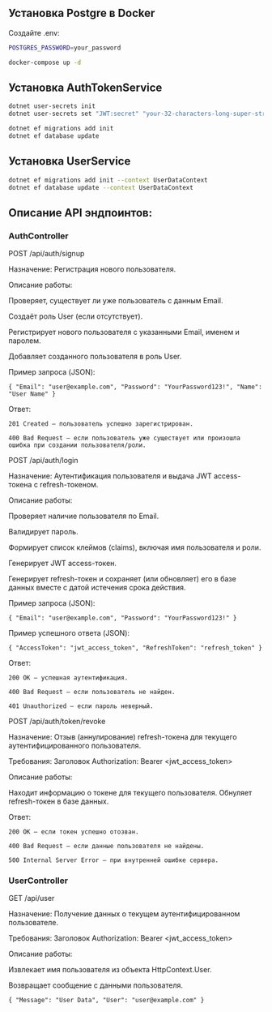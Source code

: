 ## Установка Postgre в Docker

Создайте .env:
```bash
POSTGRES_PASSWORD=your_password
```

```bash
docker-compose up -d
```

## Установка AuthTokenService

```bash
dotnet user-secrets init
dotnet user-secrets set "JWT:secret" "your-32-characters-long-super-strong-jwt-secret-key"
```

```bash
dotnet ef migrations add init
dotnet ef database update
```

## Установка UserService
```bash
dotnet ef migrations add init --context UserDataContext
dotnet ef database update --context UserDataContext
```

## **Описание API эндпоинтов:**

### AuthController

POST /api/auth/signup

Назначение: Регистрация нового пользователя.

Описание работы:

Проверяет, существует ли уже пользователь с данным Email.

Создаёт роль User (если отсутствует).

Регистрирует нового пользователя с указанными Email, именем и паролем.

Добавляет созданного пользователя в роль User.

Пример запроса (JSON):

`{
  "Email": "user@example.com",
  "Password": "YourPassword123!",
  "Name": "User Name"
}`

Ответ:

`201 Created – пользователь успешно зарегистрирован.`

`400 Bad Request – если пользователь уже существует или произошла ошибка при создании пользователя/роли.`

POST /api/auth/login

Назначение: Аутентификация пользователя и выдача JWT access-токена с refresh-токеном.

Описание работы:

Проверяет наличие пользователя по Email.

Валидирует пароль.

Формирует список клеймов (claims), включая имя пользователя и роли.

Генерирует JWT access-токен.

Генерирует refresh-токен и сохраняет (или обновляет) его в базе данных вместе с датой истечения срока действия.

Пример запроса (JSON):

`{
  "Email": "user@example.com",
  "Password": "YourPassword123!"
}`

Пример успешного ответа (JSON):

`{
  "AccessToken": "jwt_access_token",
  "RefreshToken": "refresh_token"
}`

Ответ:

`200 OK – успешная аутентификация.`

`400 Bad Request – если пользователь не найден.`

`401 Unauthorized – если пароль неверный.`

POST /api/auth/token/revoke

Назначение: Отзыв (аннулирование) refresh-токена для текущего аутентифицированного пользователя.

Требования: Заголовок Authorization: Bearer <jwt_access_token>

Описание работы:

Находит информацию о токене для текущего пользователя.
Обнуляет refresh-токен в базе данных.

Ответ:

`200 OK – если токен успешно отозван.`

`400 Bad Request – если данные пользователя не найдены.`

`500 Internal Server Error – при внутренней ошибке сервера.`

### UserController

GET /api/user

Назначение: Получение данных о текущем аутентифицированном пользователе.

Требования: Заголовок Authorization: Bearer <jwt_access_token>

Описание работы:

Извлекает имя пользователя из объекта HttpContext.User.

Возвращает сообщение с данными пользователя.

`{
  "Message": "User Data",
  "User": "user@example.com"
}`

